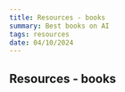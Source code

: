 ```yaml
---
title: Resources - books
summary: Best books on AI
tags: resources
date: 04/10/2024
---
```


## Resources - books


